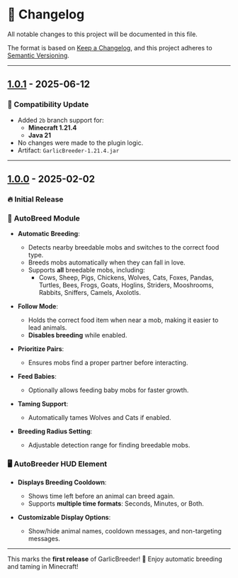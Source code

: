# 📜 Changelog

All notable changes to this project will be documented in this file.

The format is based on [Keep a Changelog](https://keepachangelog.com/), and this project adheres to [Semantic Versioning](https://semver.org/).

---

## [1.0.1] - 2025-06-12  
[1.0.1]: https://github.com/GarlicRot/GarlicBreeder/releases/tag/v1.0.1  

### 🚀 Compatibility Update  
- Added `2b` branch support for:
  - **Minecraft 1.21.4**
  - **Java 21**
- No changes were made to the plugin logic.
- Artifact: `GarlicBreeder-1.21.4.jar`

---

## [1.0.0] - 2025-02-02  
[1.0.0]: https://github.com/GarlicRot/GarlicBreeder/releases/tag/v1.0.0  

### 🔥 Initial Release  

### 🐾 **AutoBreed Module**  
- **Automatic Breeding**:  
  - Detects nearby breedable mobs and switches to the correct food type.  
  - Breeds mobs automatically when they can fall in love.  
  - Supports **all** breedable mobs, including:
    - Cows, Sheep, Pigs, Chickens, Wolves, Cats, Foxes, Pandas, Turtles, Bees, Frogs, Goats, Hoglins, Striders, Mooshrooms, Rabbits, Sniffers, Camels, Axolotls.  

- **Follow Mode**:  
  - Holds the correct food item when near a mob, making it easier to lead animals.  
  - **Disables breeding** while enabled.  

- **Prioritize Pairs**:  
  - Ensures mobs find a proper partner before interacting.  

- **Feed Babies**:  
  - Optionally allows feeding baby mobs for faster growth.  

- **Taming Support**:  
  - Automatically tames Wolves and Cats if enabled.  

- **Breeding Radius Setting**:  
  - Adjustable detection range for finding breedable mobs.  

### 🖥️ **AutoBreeder HUD Element**  
- **Displays Breeding Cooldown**:  
  - Shows time left before an animal can breed again.  
  - Supports **multiple time formats**: Seconds, Minutes, or Both.  

- **Customizable Display Options**:  
  - Show/hide animal names, cooldown messages, and non-targeting messages.  

---

This marks the **first release** of GarlicBreeder! 🎉 Enjoy automatic breeding and taming in Minecraft!
